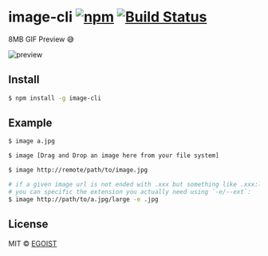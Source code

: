# image-cli [![npm](https://img.shields.io/npm/v/image-cli.svg)](https://www.npmjs.com/package/image-cli) [![Build Status](https://travis-ci.org/egoist/image-cli.svg?branch=master)](https://travis-ci.org/egoist/image-cli)

8MB GIF Preview 😅

![preview](http://ww4.sinaimg.cn/large/a15b4afegw1f1ws1vl1h9g20v70i07wo.gif)

## Install

```bash
$ npm install -g image-cli
```

## Example

```bash
$ image a.jpg

$ image [Drag and Drop an image here from your file system]

$ image http://remote/path/to/image.jpg

# if a given image url is not ended with .xxx but something like .xxx:large
# you can specific the extension you actually need using `-e/--ext`:
$ image http://path/to/a.jpg/large -e .jpg
```

## License

MIT &copy; [EGOIST](https://github.com/egoist)
